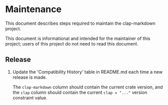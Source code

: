 # Maintenance

This document describes steps required to maintain the clap-markdown project.

This document is informational and intended for the maintainer of this project;
users of this project do not need to read this document.

## Release

1. Update the 'Compatibility History' table in README.md each time a new release
   is made.

   The `clap-markdown` column should contain the current crate version, and the
   `clap` column should contain the current `clap = "..."` version constraint
   value.